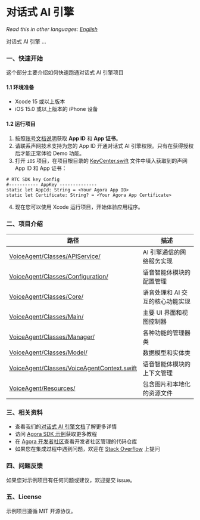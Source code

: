# 对话式 AI 引擎

*Read this in other languages: [English](README.md)*

对话式 AI 引擎 ...

### 一、快速开始

这个部分主要介绍如何快速跑通对话式 AI 引擎项目

#### 1.1 环境准备

- Xcode 15 或以上版本
- iOS 15.0 或以上版本的 iPhone 设备

#### 1.2 运行项目

1. 按照[账号文档说明](https://docs.agora.io/cn/video-calling/reference/manage-agora-account)获取 **App ID** 和 **App 证书**。
2. 请联系声网技术支持为您的 App ID 开通对话式 AI 引擎权限。只有在获得授权后才能正常体验 Demo 功能。
3. 打开 `iOS` 项目，在项目根目录的 [KeyCenter.swift](../../KeyCenter.swift) 文件中填入获取到的声网 App ID 和 App 证书：

```
# RTC SDK key Config
#----------- AppKey --------------
static let AppId: String = <Your Agora App ID>
static let Certificate: String? = <Your Agora App Certificate>
```

4. 现在您可以使用 Xcode 运行项目，开始体验应用程序。

### 二、项目介绍

| 路径 | 描述 |
|------------------------------------------------------------------|-------------|
| [VoiceAgent/Classes/APIService/](VoiceAgent/Classes/APIService/) | AI 引擎通信的网络服务实现 |
| [VoiceAgent/Classes/Configuration/](VoiceAgent/Classes/Configuration/) | 语音智能体模块的配置管理 |
| [VoiceAgent/Classes/Core/](VoiceAgent/Classes/Core/) | 语音处理和 AI 交互的核心功能实现 |
| [VoiceAgent/Classes/Main/](VoiceAgent/Classes/Main/) | 主要 UI 界面和视图控制器 |
| [VoiceAgent/Classes/Manager/](VoiceAgent/Classes/Manager/) | 各种功能的管理器类 |
| [VoiceAgent/Classes/Model/](VoiceAgent/Classes/Model/) | 数据模型和实体类 |
| [VoiceAgent/Classes/VoiceAgentContext.swift](VoiceAgent/Classes/VoiceAgentContext.swift) | 语音智能体模块的上下文管理 |
| [VoiceAgent/Resources/](VoiceAgent/Resources/) | 包含图片和本地化的资源文件 |

### 三、相关资料

- 查看我们的[对话式 AI 引擎文档]()了解更多详情
- 访问 [Agora SDK 示例](https://github.com/AgoraIO)获取更多教程
- 在 [Agora 开发者社区](https://github.com/AgoraIO-Community)查看开发者社区管理的代码仓库
- 如果您在集成过程中遇到问题，欢迎在 [Stack Overflow](https://stackoverflow.com/questions/tagged/agora.io) 上提问

### 四、问题反馈

如果您对示例项目有任何问题或建议，欢迎提交 issue。

### 五、License

示例项目遵循 MIT 开源协议。